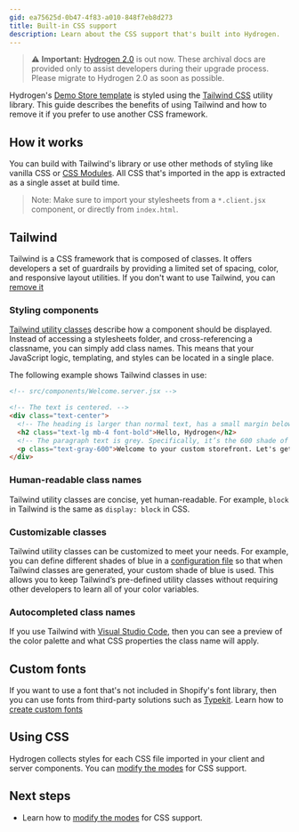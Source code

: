 ```yaml
---
gid: ea75625d-0b47-4f83-a010-848f7eb8d273
title: Built-in CSS support
description: Learn about the CSS support that's built into Hydrogen.
---
```


> ⚠️ **Important:** [Hydrogen 2.0](https://hydrogen.shopify.dev) is out now. These archival docs are provided only to assist developers during their upgrade process. Please migrate to Hydrogen 2.0 as soon as possible.


Hydrogen's [Demo Store template](/custom-storefronts/hydrogen/getting-started/templates) is styled using the [Tailwind CSS](https://tailwindcss.com/) utility library. This guide describes the benefits of using Tailwind and how to remove it if you prefer to use another CSS framework.

## How it works

You can build with Tailwind's library or use other methods of styling like vanilla CSS or [CSS Modules](custom-storefronts/hydrogen/css-support/import-css-in-rsc#modify-modes-for-css-support). All CSS that's imported in the app is extracted as a single asset at build time.

> Note:
> Make sure to import your stylesheets from a `*.client.jsx` component, or directly from `index.html`.

## Tailwind

Tailwind is a CSS framework that is composed of classes. It offers developers a set of guardrails by providing a limited set of spacing, color, and responsive layout utilities. If you don't want to use Tailwind, you can [remove it](/custom-storefronts/hydrogen/css-support/remove-tailwind)

### Styling components

[Tailwind utility classes](https://tailwindcss.com/docs/utility-first) describe how a component should be displayed. Instead of accessing a stylesheets folder, and cross-referencing a classname, you can simply add class names. This means that your JavaScript logic, templating, and styles can be located in a single place.

The following example shows Tailwind classes in use:

```html
<!-- src/components/Welcome.server.jsx -->

<!-- The text is centered. -->
<div class="text-center">
  <!-- The heading is larger than normal text, has a small margin below it, and is bold. -->
  <h2 class="text-lg mb-4 font-bold">Hello, Hydrogen</h2>
  <!-- The paragraph text is grey. Specifically, it’s the 600 shade of gray (100 is lightest and 900 is darkest). -->
  <p class="text-gray-600">Welcome to your custom storefront. Let's get building.</p>
</div>
```



### Human-readable class names

Tailwind utility classes are concise, yet human-readable. For example, `block` in Tailwind is the same as `display: block` in CSS.

### Customizable classes

Tailwind utility classes can be customized to meet your needs. For example, you can define different shades of blue in a [configuration file](https://tailwindcss.com/docs/configuration) so that when Tailwind classes are generated, your custom shade of blue is used. This allows you to keep Tailwind’s pre-defined utility classes without requiring other developers to learn all of your color variables.

### Autocompleted class names

If you use Tailwind with [Visual Studio Code](https://code.visualstudio.com/), then you can see a preview of the color palette and what CSS properties the class name will apply.

## Custom fonts

If you want to use a font that's not included in Shopify's font library, then you can use fonts from third-party solutions such as [Typekit](https://fonts.adobe.com/fonts). Learn how to [create custom fonts](/custom-storefronts/hydrogen/css-support/create-custom-fonts)

## Using CSS

Hydrogen collects styles for each CSS file imported in your client and server components. You can [modify the modes](/custom-storefronts/hydrogen/css-support/import-css-in-rsc) for CSS support.

## Next steps

- Learn how to [modify the modes](/custom-storefronts/hydrogen/css-support/import-css-in-rsc) for CSS support.

